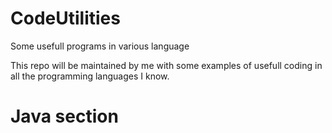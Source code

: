 # CodeUtilities
Some usefull programs in various language 

This repo will be maintained by me with some examples of usefull coding in all the programming
languages I know. 

# Java section

